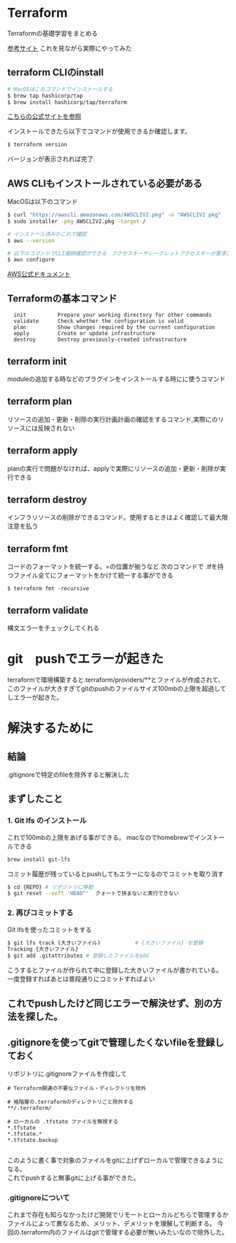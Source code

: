 # Terraform
Terraformの基礎学習をまとめる

[参考サイト](https://fintan.jp/page/7192/)
これを見ながら実際にやってみた
## terraform CLIのinstall

``` bash
# MacOSはこのコマンドでインストールする
$ brew tap hashicorp/tap
$ brew install hashicorp/tap/terraform

```

[こちらの公式サイトを参照](https://developer.hashicorp.com/terraform/install)

インストールできたら以下でコマンドが使用できるか確認します。

``` zsh
$ terraform version

```
バージョンが表示されれば完了

## AWS CLIもインストールされている必要がある
MacOSは以下のコマンド

``` bash
$ curl "https://awscli.amazonaws.com/AWSCLIV2.pkg" -o "AWSCLIV2 pkg"
$ sudo installer -pkg AWSCLIV2.pkg -target /

# インストール済みかこれで確認
$ aws --version

# 以下のコマンドでCLI接続確認ができる　アクセスキーやシークレットアクセスキーが要求されるので入力する
$ aws configure
```
[AWS公式ドキュメント](https://docs.aws.amazon.com/cli/latest/userguide/getting-started-install.html)

## Terraformの基本コマンド
``` 
  init          Prepare your working directory for other commands
  validate      Check whether the configuration is valid
  plan          Show changes required by the current configuration
  apply         Create or update infrastructure
  destroy       Destroy previously-created infrastructure

```


## terraform init
moduleの追加する時などのプラグインをインストールする時にに使うコマンド

## terraform plan
リソースの追加・更新・削除の実行計画計画の確認をするコマンド,実際にのリソースには反映されない

## terraform apply
planの実行で問題がなければ、applyで実際にリソースの追加・更新・削除が実行できる
## terraform destroy
インフラリソースの削除ができるコマンド。使用するときはよく確認して最大限注意を払う
## terraform fmt
コードのフォーマットを統一する。=の位置が揃うなど 次のコマンドで .tfを持つファイル全てにフォーマットをかけて統一する事ができる
``` 
$ terraform fmt -recursive

```
## terraform validate
構文エラーをチェックしてくれる

# git　pushでエラーが起きた

terraformで環境構築すると.terraform/providers/**とファイルが作成されて、このファイルが大きすぎてgitのpushのファイルサイズ100mbの上限を超過してしエラーが起きた。

# 解決するために


## 結論

 .gitignoreで特定のfileを除外すると解決した



## まずしたこと
 
### 1. Git lfs のインストール

これで100mbの上限をあげる事ができる。
macなのでhomebrewでインストールできる

``` bash
brew install git-lfs
```
コミット履歴が残っているとpushしてもエラーになるのでコミットを取り消す

``` bash
$ cd {REPO} # リポジトリに移動
$ git reset --soft 'HEAD^'  クォートで挟まないと実行できない
```

### 2. 再びコミットする

Git lfsを使ったコミットをする

``` bash
$ git lfs track (大きいファイル)           # {大きいファイル} を登録
Tracking {大きいファイル}
$ git add .gitattributes # 登録したファイルをadd


```
こうするとファイルが作られて中に登録した大きいファイルが書かれている。  
一度登録すればあとは普段通りにコミットすればよい  
## これでpushしたけど同じエラーで解決せず、別の方法を探した。

## .gitignoreを使ってgitで管理したくないfileを登録しておく

リポジトリに.gitignoreファイルを作成して

```
# Terraform関連の不要なファイル・ディレクトリを除外

# 格階層の.terraformのディレクトリごと除外する 
**/.terraform/

# ローカルの .tfstate ファイルを無視する
*.tfstate
*.tfstate.*
*.tfstate.backup


```
このように書く事で対象のファイルをgitに上げずローカルで管理できるようになる。  
これでpushすると無事gitに上げる事ができた。

### .gitignoreについて

これまで存在も知らなかったけど開発でリモートとローカルどちらで管理するかファイルによって異なるため、メリット、デメリットを理解して判断する。
今回の.terraform内のファイルはgitで管理する必要が無いみたいなので除外した。


